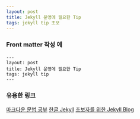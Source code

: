 ```yaml
---
layout: post
title: Jekyll 운영에 필요한 Tip
tags: jekyll tip 초보
---
```



### Front matter 작성 예

    ---
    layout: post
    title: Jekyll 운영에 필요한 Tip
    tags: jekyll tip
    ---

### 유용한 링크
[마크다운 문법 공부](http://scriptogr.am/myevan/post/markdown-syntax-guide-for-scriptogram)
[한글 Jekyll](http://jekyllrb-ko.github.io)
[초보자를 위한 Jekyll Blog](http://halryang.net/Jekyll-Blogging-For-Beginners/)
